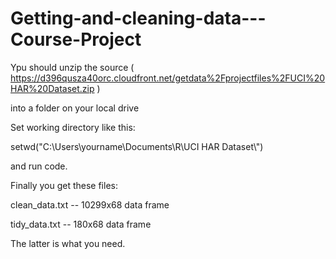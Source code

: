 Getting-and-cleaning-data---Course-Project
==========================================
Ypu should unzip the source ( https://d396qusza40orc.cloudfront.net/getdata%2Fprojectfiles%2FUCI%20HAR%20Dataset.zip )

into a folder on your local drive

Set working directory like this:

 setwd("C:\\Users\\yourname\\Documents\\R\\UCI HAR Dataset\\")

and run code.

Finally you get these files:

clean_data.txt --  10299x68 data frame

tidy_data.txt -- 180x68 data frame

The latter is what you need.
